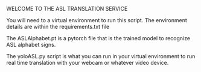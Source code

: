 WELCOME TO THE ASL TRANSLATION SERVICE



You will need to a virtual environment to run this script. The environment details are within the requirements.txt file


The ASLAlphabet.pt is a pytorch file that is the trained model to recognize ASL alphabet signs.



The yoloASL.py script is what you can run in your virtual environment to run real time translation with your webcam or whatever video device.
 
 
